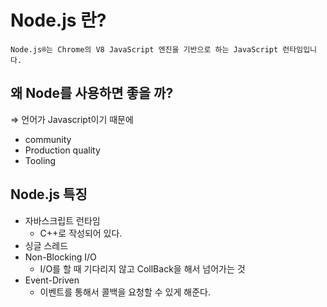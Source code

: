 # Node.js 란?

`Node.js®는 Chrome의 V8 JavaScript 엔진을 기반으로 하는 JavaScript 런타임입니다.`

## 왜 Node를 사용하면 좋을 까?

⇒ 언어가 Javascript이기 때문에

* community
* Production quality
* Tooling

## Node.js 특징
- 자바스크립트 런타임
    - C++로 작성되어 있다.
- 싱글 스레드
- Non-Blocking I/O
    - I/O를 할 때 기다리지 않고 CollBack을 해서 넘어가는 것
- Event-Driven
    - 이벤트를 통해서 콜백을 요청할 수 있게 해준다.
